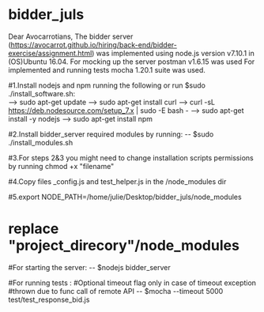 # bidder_juls
Dear Avocarrotians,
The bidder server (https://avocarrot.github.io/hiring/back-end/bidder-exercise/assignment.html)
was implemented using node.js version v7.10.1 in (OS)Ubuntu 16.04.
For mocking up the server postman v1.6.15 was used
For implemented and running tests mocha 1.20.1 suite was used.

#1.Install nodejs and npm running the following or run $sudo ./install_software.sh:    
--> sudo apt-get update
--> sudo apt-get install curl
--> curl -sL https://deb.nodesource.com/setup_7.x | sudo -E bash -
--> sudo apt-get install -y nodejs
--> sudo apt-get install npm

#2.Install bidder_server required modules by running:
 -- $sudo ./install_modules.sh

#3.For steps 2&3 you might need to change installation scripts permissions by running chmod +x "filename"

#4.Copy files _config.js and test_helper.js in the /node_modules dir

#5.export NODE_PATH=/home/julie/Desktop/bidder_juls/node_modules 
# replace "project_direcory"/node_modules

#For starting the server:
 -- $nodejs bidder_server

#For running tests :
#Optional timeout flag only in case of timeout exception 
#thrown due to func call of remote API 
 -- $mocha --timeout 5000 test/test_response_bid.js
